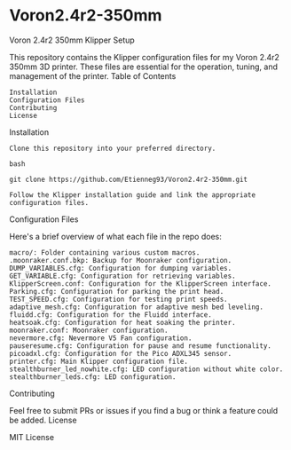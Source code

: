 # Voron2.4r2-350mm
Voron 2.4r2 350mm Klipper Setup

This repository contains the Klipper configuration files for my Voron 2.4r2 350mm 3D printer. These files are essential for the operation, tuning, and management of the printer.
Table of Contents

    Installation
    Configuration Files
    Contributing
    License

Installation

    Clone this repository into your preferred directory.

    bash

    git clone https://github.com/Etienneg93/Voron2.4r2-350mm.git

    Follow the Klipper installation guide and link the appropriate configuration files.

Configuration Files

Here's a brief overview of what each file in the repo does:

    macro/: Folder containing various custom macros.
    .moonraker.conf.bkp: Backup for Moonraker configuration.
    DUMP_VARIABLES.cfg: Configuration for dumping variables.
    GET_VARIABLE.cfg: Configuration for retrieving variables.
    KlipperScreen.conf: Configuration for the KlipperScreen interface.
    Parking.cfg: Configuration for parking the print head.
    TEST_SPEED.cfg: Configuration for testing print speeds.
    adaptive_mesh.cfg: Configuration for adaptive mesh bed leveling.
    fluidd.cfg: Configuration for the Fluidd interface.
    heatsoak.cfg: Configuration for heat soaking the printer.
    moonraker.conf: Moonraker configuration.
    nevermore.cfg: Nevermore V5 Fan configuration.
    pauseresume.cfg: Configuration for pause and resume functionality.
    picoadxl.cfg: Configuration for the Pico ADXL345 sensor.
    printer.cfg: Main Klipper configuration file.
    stealthburner_led_nowhite.cfg: LED configuration without white color.
    stealthburner_leds.cfg: LED configuration.

Contributing

Feel free to submit PRs or issues if you find a bug or think a feature could be added.
License

MIT License
